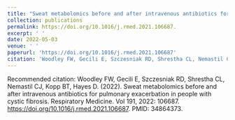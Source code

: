 ```yaml
---
title: "Sweat metabolomics before and after intravenous antibiotics for pulmonary exacerbation in people with cystic fibrosis."
collection: publications
permalink: https://doi.org/10.1016/j.rmed.2021.106687.
excerpt: ' '
date: 2022-05-03
venue: ' '
paperurl: 'https://doi.org/10.1016/j.rmed.2021.106687'
citation: 'Woodley FW, Gecili E, Szczesniak RD, Shrestha CL, Nemastil CJ, Kopp BT, Hayes D. (2022). &quot;Sweat metabolomics before and after intravenous antibiotics for pulmonary exacerbation in people with cystic fibrosis.&quot; <i>Respiratory Medicine 1</i>Vol 191, 2022: 106687.'
---
```


Recommended citation: Woodley FW, Gecili E, Szczesniak RD, Shrestha CL, Nemastil CJ, Kopp BT, Hayes D. (2022). Sweat metabolomics before and after intravenous antibiotics for pulmonary exacerbation in people with cystic fibrosis. Respiratory Medicine. Vol 191, 2022: 106687. https://doi.org/10.1016/j.rmed.2021.106687. PMID: 34864373.
